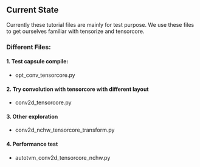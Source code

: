 ## Current State
Currently these tutorial files are mainly
for test purpose. We use these files to get
ourselves familiar with tensorize and tensorcore.

### Different Files:
#### 1. Test capsule compile:
- opt_conv_tensorcore.py
#### 2. Try convolution with tensorcore with different layout
- conv2d_tensorcore.py
#### 3. Other exploration
- conv2d_nchw_tensorcore_transform.py
#### 4. Performance test
- autotvm_conv2d_tensorcore_nchw.py